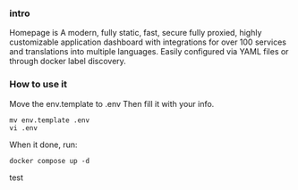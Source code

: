 ### intro

Homepage is A modern, fully static, fast, secure fully proxied, highly customizable application dashboard with integrations for over 100 services and translations into multiple languages. Easily configured via YAML files or through docker label discovery.

### How to use it

Move the env.template to .env
Then fill it with your info.

```shell
mv env.template .env
vi .env
```

When it done, run:

```shell
docker compose up -d
```

test